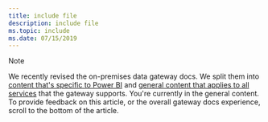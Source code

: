 ```yaml
---
title: include file
description: include file
ms.topic: include
ms.date: 07/15/2019
---
```


> [!NOTE]
> We recently revised the on-premises data gateway docs. We split them into [content that's specific to Power BI](/power-bi/service-gateway-onprem) and [general content that applies to all services](../gateway/service-gateway-onprem.md) that the gateway supports. You're currently in the general content. To provide feedback on this article, or the overall gateway docs experience, scroll to the bottom of the article.